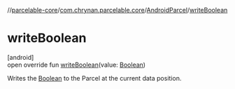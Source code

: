 //[parcelable-core](../../../index.md)/[com.chrynan.parcelable.core](../index.md)/[AndroidParcel](index.md)/[writeBoolean](write-boolean.md)

# writeBoolean

[android]\
open override fun [writeBoolean](write-boolean.md)(value: [Boolean](https://kotlinlang.org/api/latest/jvm/stdlib/kotlin/-boolean/index.html))

Writes the [Boolean](write-boolean.md) to the Parcel at the current data position.
